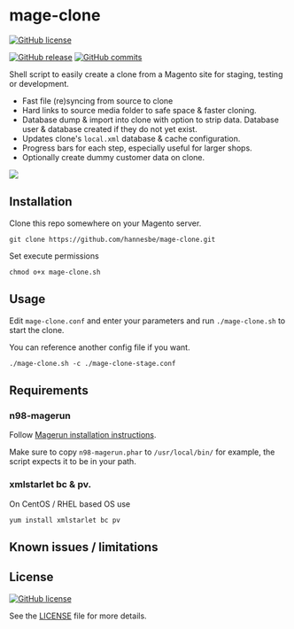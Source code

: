 # mage-clone

[![GitHub license](https://img.shields.io/github/license/hannesbe/mage-clone.svg)](https://raw.githubusercontent.com/hannesbe/mage-clone/master/LICENSE)

[![GitHub release](https://img.shields.io/github/release/hannesbe/mage-clone.svg)](https://github.com/hannesbe/mage-clone/releases) [![GitHub commits](https://img.shields.io/github/commits-since/hannesbe/mage-clone/0.1.svg)](https://github.com/hannesbe/mage-clone/commits/0.1)


Shell script to easily create a clone from a Magento site for staging, testing or development.

- Fast file (re)syncing from source to clone
- Hard links to source media folder to safe space & faster cloning.
- Database dump & import into clone with option to strip data. Database user & database created if they do not yet exist.
- Updates clone's `local.xml` database & cache configuration.
- Progress bars for each step, especially useful for larger shops.
- Optionally create dummy customer data on clone.

![](http://i.imgur.com/rnpdPv7.gif)

## Installation
Clone this repo somewhere on your Magento server.
```
git clone https://github.com/hannesbe/mage-clone.git
```

Set execute permissions
```
chmod o+x mage-clone.sh
```

## Usage
Edit `mage-clone.conf` and enter your parameters and run `./mage-clone.sh` to start the clone.

You can reference another config file if you want.
```
./mage-clone.sh -c ./mage-clone-stage.conf
```

## Requirements
### n98-magerun

Follow [Magerun installation instructions](http://magerun.net/installation).

Make sure to copy `n98-magerun.phar` to `/usr/local/bin/` for example, the script expects it to be in your path.

### xmlstarlet bc & pv.
On CentOS / RHEL based OS use
```
yum install xmlstarlet bc pv
```

## Known issues / limitations


## License
[![GitHub license](https://img.shields.io/github/license/hannesbe/mage-clone.svg)](https://raw.githubusercontent.com/hannesbe/mage-clone/master/LICENSE)

See the [LICENSE](LICENSE) file for more details.
